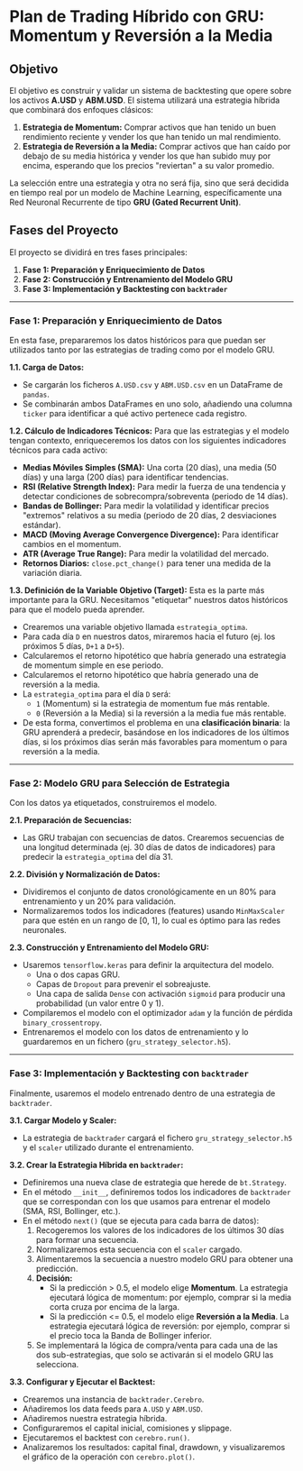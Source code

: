 # Plan de Trading Híbrido con GRU: Momentum y Reversión a la Media

## Objetivo

El objetivo es construir y validar un sistema de backtesting que opere sobre los activos **A.USD** y **ABM.USD**. El sistema utilizará una estrategia híbrida que combinará dos enfoques clásicos:

1.  **Estrategia de Momentum:** Comprar activos que han tenido un buen rendimiento reciente y vender los que han tenido un mal rendimiento.
2.  **Estrategia de Reversión a la Media:** Comprar activos que han caído por debajo de su media histórica y vender los que han subido muy por encima, esperando que los precios "reviertan" a su valor promedio.

La selección entre una estrategia y otra no será fija, sino que será decidida en tiempo real por un modelo de Machine Learning, específicamente una Red Neuronal Recurrente de tipo **GRU (Gated Recurrent Unit)**.

## Fases del Proyecto

El proyecto se dividirá en tres fases principales:

1.  **Fase 1: Preparación y Enriquecimiento de Datos**
2.  **Fase 2: Construcción y Entrenamiento del Modelo GRU**
3.  **Fase 3: Implementación y Backtesting con `backtrader`**

---

### Fase 1: Preparación y Enriquecimiento de Datos

En esta fase, prepararemos los datos históricos para que puedan ser utilizados tanto por las estrategias de trading como por el modelo GRU.

**1.1. Carga de Datos:**
*   Se cargarán los ficheros `A.USD.csv` y `ABM.USD.csv` en un DataFrame de `pandas`.
*   Se combinarán ambos DataFrames en uno solo, añadiendo una columna `ticker` para identificar a qué activo pertenece cada registro.

**1.2. Cálculo de Indicadores Técnicos:**
Para que las estrategias y el modelo tengan contexto, enriqueceremos los datos con los siguientes indicadores técnicos para cada activo:
*   **Medias Móviles Simples (SMA):** Una corta (20 días), una media (50 días) y una larga (200 días) para identificar tendencias.
*   **RSI (Relative Strength Index):** Para medir la fuerza de una tendencia y detectar condiciones de sobrecompra/sobreventa (periodo de 14 días).
*   **Bandas de Bollinger:** Para medir la volatilidad y identificar precios "extremos" relativos a su media (periodo de 20 días, 2 desviaciones estándar).
*   **MACD (Moving Average Convergence Divergence):** Para identificar cambios en el momentum.
*   **ATR (Average True Range):** Para medir la volatilidad del mercado.
*   **Retornos Diarios:** `close.pct_change()` para tener una medida de la variación diaria.

**1.3. Definición de la Variable Objetivo (Target):**
Esta es la parte más importante para la GRU. Necesitamos "etiquetar" nuestros datos históricos para que el modelo pueda aprender.
*   Crearemos una variable objetivo llamada `estrategia_optima`.
*   Para cada día `D` en nuestros datos, miraremos hacia el futuro (ej. los próximos 5 días, `D+1` a `D+5`).
*   Calcularemos el retorno hipotético que habría generado una estrategia de momentum simple en ese periodo.
*   Calcularemos el retorno hipotético que habría generado una de reversión a la media.
*   La `estrategia_optima` para el día `D` será:
    *   `1` (Momentum) si la estrategia de momentum fue más rentable.
    *   `0` (Reversión a la Media) si la reversión a la media fue más rentable.
*   De esta forma, convertimos el problema en una **clasificación binaria**: la GRU aprenderá a predecir, basándose en los indicadores de los últimos días, si los próximos días serán más favorables para momentum o para reversión a la media.

---

### Fase 2: Modelo GRU para Selección de Estrategia

Con los datos ya etiquetados, construiremos el modelo.

**2.1. Preparación de Secuencias:**
*   Las GRU trabajan con secuencias de datos. Crearemos secuencias de una longitud determinada (ej. 30 días de datos de indicadores) para predecir la `estrategia_optima` del día 31.

**2.2. División y Normalización de Datos:**
*   Dividiremos el conjunto de datos cronológicamente en un 80% para entrenamiento y un 20% para validación.
*   Normalizaremos todos los indicadores (features) usando `MinMaxScaler` para que estén en un rango de [0, 1], lo cual es óptimo para las redes neuronales.

**2.3. Construcción y Entrenamiento del Modelo GRU:**
*   Usaremos `tensorflow.keras` para definir la arquitectura del modelo.
    *   Una o dos capas GRU.
    *   Capas de `Dropout` para prevenir el sobreajuste.
    *   Una capa de salida `Dense` con activación `sigmoid` para producir una probabilidad (un valor entre 0 y 1).
*   Compilaremos el modelo con el optimizador `adam` y la función de pérdida `binary_crossentropy`.
*   Entrenaremos el modelo con los datos de entrenamiento y lo guardaremos en un fichero (`gru_strategy_selector.h5`).

---

### Fase 3: Implementación y Backtesting con `backtrader`

Finalmente, usaremos el modelo entrenado dentro de una estrategia de `backtrader`.

**3.1. Cargar Modelo y Scaler:**
*   La estrategia de `backtrader` cargará el fichero `gru_strategy_selector.h5` y el `scaler` utilizado durante el entrenamiento.

**3.2. Crear la Estrategia Híbrida en `backtrader`:**
*   Definiremos una nueva clase de estrategia que herede de `bt.Strategy`.
*   En el método `__init__`, definiremos todos los indicadores de `backtrader` que se correspondan con los que usamos para entrenar el modelo (SMA, RSI, Bollinger, etc.).
*   En el método `next()` (que se ejecuta para cada barra de datos):
    1.  Recogeremos los valores de los indicadores de los últimos 30 días para formar una secuencia.
    2.  Normalizaremos esta secuencia con el `scaler` cargado.
    3.  Alimentaremos la secuencia a nuestro modelo GRU para obtener una predicción.
    4.  **Decisión:**
        *   Si la predicción > 0.5, el modelo elige **Momentum**. La estrategia ejecutará lógica de momentum: por ejemplo, comprar si la media corta cruza por encima de la larga.
        *   Si la predicción <= 0.5, el modelo elige **Reversión a la Media**. La estrategia ejecutará lógica de reversión: por ejemplo, comprar si el precio toca la Banda de Bollinger inferior.
    5.  Se implementará la lógica de compra/venta para cada una de las dos sub-estrategias, que solo se activarán si el modelo GRU las selecciona.

**3.3. Configurar y Ejecutar el Backtest:**
*   Crearemos una instancia de `backtrader.Cerebro`.
*   Añadiremos los data feeds para `A.USD` y `ABM.USD`.
*   Añadiremos nuestra estrategia híbrida.
*   Configuraremos el capital inicial, comisiones y slippage.
*   Ejecutaremos el backtest con `cerebro.run()`.
*   Analizaremos los resultados: capital final, drawdown, y visualizaremos el gráfico de la operación con `cerebro.plot()`.
